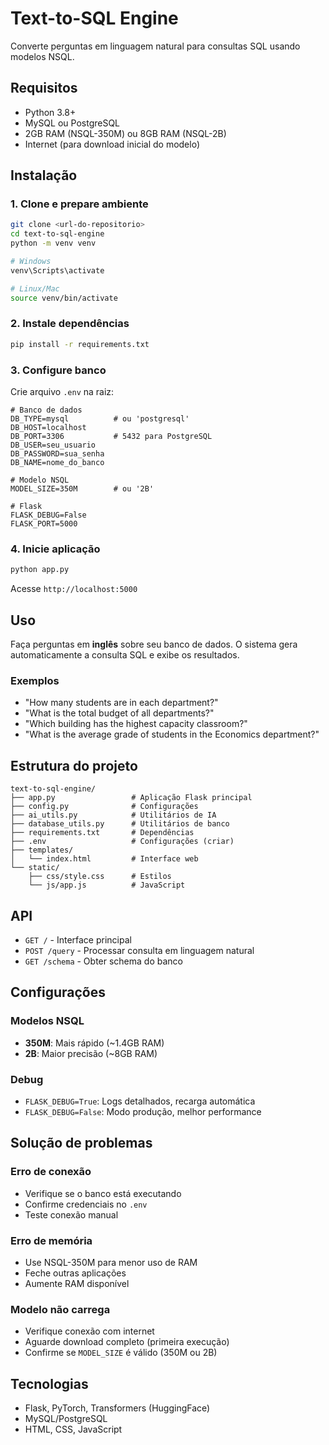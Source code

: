 # Text-to-SQL Engine

Converte perguntas em linguagem natural para consultas SQL usando modelos NSQL.

## Requisitos

- Python 3.8+
- MySQL ou PostgreSQL
- 2GB RAM (NSQL-350M) ou 8GB RAM (NSQL-2B)
- Internet (para download inicial do modelo)

## Instalação

### 1. Clone e prepare ambiente

```bash
git clone <url-do-repositorio>
cd text-to-sql-engine
python -m venv venv

# Windows
venv\Scripts\activate

# Linux/Mac
source venv/bin/activate
```

### 2. Instale dependências

```bash
pip install -r requirements.txt
```

### 3. Configure banco

Crie arquivo `.env` na raiz:

```env
# Banco de dados
DB_TYPE=mysql          # ou 'postgresql'
DB_HOST=localhost
DB_PORT=3306           # 5432 para PostgreSQL
DB_USER=seu_usuario
DB_PASSWORD=sua_senha
DB_NAME=nome_do_banco

# Modelo NSQL
MODEL_SIZE=350M        # ou '2B'

# Flask
FLASK_DEBUG=False
FLASK_PORT=5000
```

### 4. Inicie aplicação

```bash
python app.py
```

Acesse `http://localhost:5000`

## Uso

Faça perguntas em **inglês** sobre seu banco de dados. O sistema gera automaticamente a consulta SQL e exibe os resultados.

### Exemplos

- "How many students are in each department?"
- "What is the total budget of all departments?"
- "Which building has the highest capacity classroom?"
- "What is the average grade of students in the Economics department?"

## Estrutura do projeto

```
text-to-sql-engine/
├── app.py                 # Aplicação Flask principal
├── config.py              # Configurações
├── ai_utils.py            # Utilitários de IA
├── database_utils.py      # Utilitários de banco
├── requirements.txt       # Dependências
├── .env                   # Configurações (criar)
├── templates/
│   └── index.html         # Interface web
└── static/
    ├── css/style.css      # Estilos
    └── js/app.js          # JavaScript
```

## API

- `GET /` - Interface principal
- `POST /query` - Processar consulta em linguagem natural
- `GET /schema` - Obter schema do banco

## Configurações

### Modelos NSQL

- **350M**: Mais rápido (~1.4GB RAM)
- **2B**: Maior precisão (~8GB RAM)

### Debug

- `FLASK_DEBUG=True`: Logs detalhados, recarga automática
- `FLASK_DEBUG=False`: Modo produção, melhor performance

## Solução de problemas

### Erro de conexão
- Verifique se o banco está executando
- Confirme credenciais no `.env`
- Teste conexão manual

### Erro de memória
- Use NSQL-350M para menor uso de RAM
- Feche outras aplicações
- Aumente RAM disponível

### Modelo não carrega
- Verifique conexão com internet
- Aguarde download completo (primeira execução)
- Confirme se `MODEL_SIZE` é válido (350M ou 2B)

## Tecnologias

- Flask, PyTorch, Transformers (HuggingFace)
- MySQL/PostgreSQL
- HTML, CSS, JavaScript
